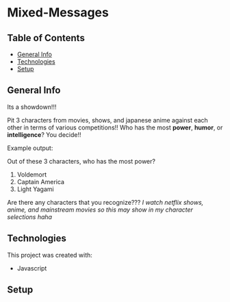 # Mixed-Messages

## Table of Contents
* [General Info](#general-info)
* [Technologies](#technologies)
* [Setup](#setup)

## General Info
Its a showdown!!!

Pit 3 characters from movies, shows, and japanese anime against each other in terms of various competitions!!
Who has the most **power**, **humor**, or **intelligence**? You decide!!

Example output:

Out of these 3 characters, who has the most power?
1. Voldemort
2. Captain America
3. Light Yagami

Are there any characters that you recognize???
*I watch netflix shows, anime, and mainstream movies so this may show in my character selections haha*

## Technologies
This project was created with:
* Javascript

## Setup

